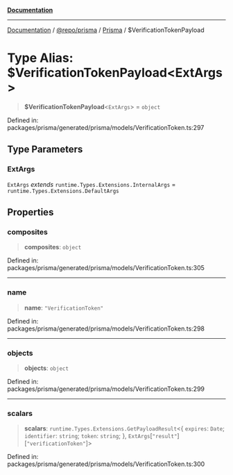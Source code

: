 [**Documentation**](../../../../../README.md)

***

[Documentation](../../../../../README.md) / [@repo/prisma](../../../README.md) / [Prisma](../README.md) / $VerificationTokenPayload

# Type Alias: $VerificationTokenPayload\<ExtArgs\>

> **$VerificationTokenPayload**\<`ExtArgs`\> = `object`

Defined in: packages/prisma/generated/prisma/models/VerificationToken.ts:297

## Type Parameters

### ExtArgs

`ExtArgs` *extends* `runtime.Types.Extensions.InternalArgs` = `runtime.Types.Extensions.DefaultArgs`

## Properties

### composites

> **composites**: `object`

Defined in: packages/prisma/generated/prisma/models/VerificationToken.ts:305

***

### name

> **name**: `"VerificationToken"`

Defined in: packages/prisma/generated/prisma/models/VerificationToken.ts:298

***

### objects

> **objects**: `object`

Defined in: packages/prisma/generated/prisma/models/VerificationToken.ts:299

***

### scalars

> **scalars**: `runtime.Types.Extensions.GetPayloadResult`\<\{ `expires`: `Date`; `identifier`: `string`; `token`: `string`; \}, `ExtArgs`\[`"result"`\]\[`"verificationToken"`\]\>

Defined in: packages/prisma/generated/prisma/models/VerificationToken.ts:300
